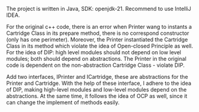 The project is written in Java, SDK: openjdk-21. Recommend to use IntelliJ IDEA.

For the original c++ code, there is an error when Printer wang to instants a Cartridge Class in its prepare method, there
is no correspond constructor (only has one perimeter). Moreover, the Printer instantiated the Cartridge Class in its
method which violate the idea of Open-closed Principle as well. For the idea of DIP: high level modules should not
depend on low level modules; both should depend on abstractions. The Printer in the original code is dependent on the
non-abstraction Cartridge Class - violate DIP.


Add two interfaces, IPrinter and ICartridge, these are abstractions for the Printer and Cartridge. With the help of
these interface, I adhere to the idea of DIP, making high-level modules and low-level modules depend on the abstractions.
At the same time, it follows the idea of OCP as well, since it can change the implement of methods easily.
